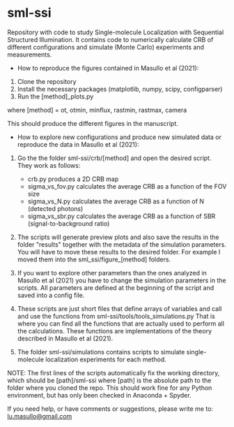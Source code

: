 # sml-ssi
Repository with code to study Single-molecule Localization with Sequential Structured Illumination. It contains code to numerically calculate CRB of different configurations and simulate (Monte Carlo) experiments and measurements.

- How to reproduce the figures contained in Masullo et al (2021):

1) Clone the repository
2) Install the necessary packages (matplotlib, numpy, scipy, configparser)
3) Run the  [method]_plots.py   

where [method] = ot, otmin, minflux, rastmin, rastmax, camera

This should produce the different figures in the manuscript.

- How to explore new configurations and produce new simulated data or reproduce the data in Masullo et al (2021):

1) Go the the folder sml-ssi/crb/[method] and open the desired script. They work as follows:
   - crb.py produces a 2D CRB map
   - sigma_vs_fov.py calculates the average CRB as a function of the FOV size
   - sigma_vs_N.py calculates the average CRB as a function of N (detected photons)
   - sigma_vs_sbr.py calculates the average CRB as a function of SBR (signal-to-background ratio)
   
2) The scripts will generate preview plots and also save the results in the folder "results" together with the metadata of the simulation parameters.
You will have to move these results to the desired folder. For example I moved them into the sml_ssi/figure_[method] folders.

3) If you want to explore other parameters than the ones analyzed in Masullo et al (2021) you have to change the simulation parameters in the scripts.
All parameters are defined at the beginning of the script and saved into a config file.

4) These scripts are just short files that define arrays of variables and call and use the functions from sml-ssi/tools/tools_simulations.py
That is where you can find all the functions that are actually used to perform all the calculations. 
These functions are implementations of the theory described in Masullo et al (2021).

5) The folder sml-ssi/simulations contains scripts to simulate single-molecule localization experiments for each method.

NOTE: The first lines of the scripts automatically fix the working directory, which should be [path]/sml-ssi where [path] is the absolute path to the folder where you cloned the repo. This should work fine for any Python environment, but has only been checked in Anaconda + Spyder.

If you need help, or have comments or suggestions, please write me to: lu.masullo@gmail.com
